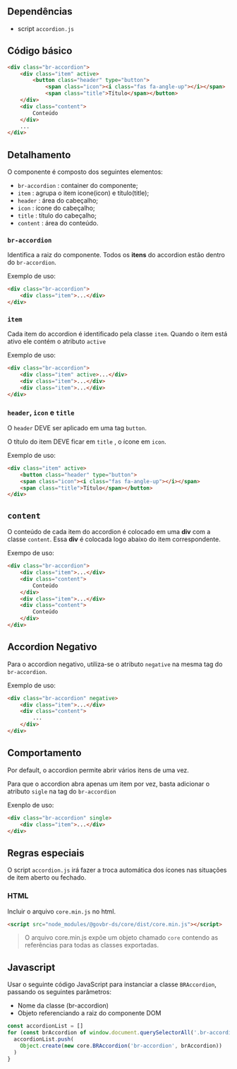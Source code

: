 ## Dependências

*   script `accordion.js`

## Código básico

``` html
<div class="br-accordion">
    <div class="item" active>
        <button class="header" type="button">
            <span class="icon"><i class="fas fa-angle-up"></i></span>
            <span class="title">Título</span></button>
    </div>
    <div class="content">
        Conteúdo
    </div>
    ...
</div>
```

## Detalhamento

O componente é composto dos seguintes elementos:

*   `br-accordion` : container do componente;
*   `item` : agrupa o item icone(icon) e título(title);
*   `header` : área do cabeçalho;
*   `icon` : ícone do cabeçalho;
*   `title` : título do cabeçalho;
*   `content` : área do conteúdo.

### `br-accordion`

Identifica a raiz do componente. Todos os **itens** do accordion estão dentro do `br-accordion`.

Exemplo de uso:

``` html
<div class="br-accordion">
    <div class="item">...</div>
</div>
```

### `item`

Cada item do accordion é identificado pela classe `item`. Quando o item está ativo ele contém o atributo `active`

Exemplo de uso:

``` html
<div class="br-accordion">
    <div class="item" active>...</div>
    <div class="item">...</div>
    <div class="item">...</div>
</div>
```

### `header`, `icon` e `title`

O `header` DEVE ser aplicado em uma tag `button`.

O título do item DEVE ficar em `title` , o ícone em `icon`.

Exemplo de uso:

``` html
<div class="item" active>
    <button class="header" type="button">
    <span class="icon"><i class="fas fa-angle-up"></i></span>
    <span class="title">Título</span></button>
</div>
```

## `content`

O conteúdo de cada item do accordion é colocado em uma **div** com a classe `content`. Essa **div** é colocada logo abaixo do item correspondente.

Exempo de uso:

```html
<div class="br-accordion">
    <div class="item">...</div>
    <div class="content">
        Conteúdo
    </div>
    <div class="item">...</div>
    <div class="content">
        Conteúdo
    </div>
</div>
```

## Accordion Negativo

Para o accordion negativo, utiliza-se o atributo `negative` na mesma tag do `br-accordion`.

Exemplo de uso:

```html
<div class="br-accordion" negative>
    <div class="item">...</div>
    <div class="content">
        ...
    </div>
</div>
```

## Comportamento

Por default, o accordion permite abrir vários itens de uma vez.

Para que o accordion abra apenas um item por vez, basta adicionar o atributo `sigle` na tag do `br-accordion`

Exenplo de uso:

```html
<div class="br-accordion" single>
    <div class="item">...</div>
</div>
```

## Regras especiais

O script `accordion.js` irá fazer a troca automática dos ícones nas situações de item aberto ou fechado.

### HTML

Incluir o arquivo `core.min.js` no html.

```html
<script src="node_modules/@govbr-ds/core/dist/core.min.js"></script>
```

> O arquivo core.min.js expõe um objeto chamado `core` contendo as referências para todas as classes exportadas.

## Javascript

Usar o seguinte código JavaScript para instanciar a classe `BRAccordion`, passando os seguintes parâmetros:

*   Nome da classe (br-accordion)
*   Objeto referenciando a raiz do componente DOM

```javascript
const accordionList = []
for (const brAccordion of window.document.querySelectorAll('.br-accordion')) {
  accordionList.push(
    Object.create(new core.BRAccordion('br-accordion', brAccordion))
  )
}
```
